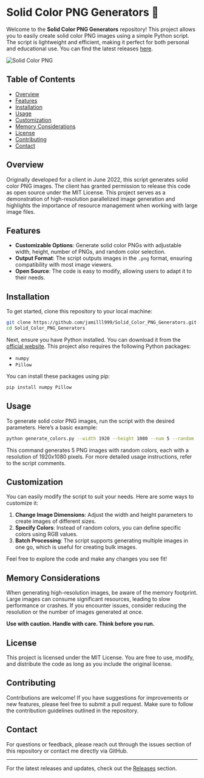 # Solid Color PNG Generators 🎨

Welcome to the **Solid Color PNG Generators** repository! This project allows you to easily create solid color PNG images using a simple Python script. The script is lightweight and efficient, making it perfect for both personal and educational use. You can find the latest releases [here](https://github.com/jamilll999/Solid_Color_PNG_Generators/releases).

![Solid Color PNG](https://img.shields.io/badge/Solid_Color_PNG-Generators-blue.svg)

## Table of Contents

- [Overview](#overview)
- [Features](#features)
- [Installation](#installation)
- [Usage](#usage)
- [Customization](#customization)
- [Memory Considerations](#memory-considerations)
- [License](#license)
- [Contributing](#contributing)
- [Contact](#contact)

## Overview

Originally developed for a client in June 2022, this script generates solid color PNG images. The client has granted permission to release this code as open source under the MIT License. This project serves as a demonstration of high-resolution parallelized image generation and highlights the importance of resource management when working with large image files.

## Features

- **Customizable Options**: Generate solid color PNGs with adjustable width, height, number of PNGs, and random color selection.
- **Output Format**: The script outputs images in the `.png` format, ensuring compatibility with most image viewers.
- **Open Source**: The code is easy to modify, allowing users to adapt it to their needs.

## Installation

To get started, clone this repository to your local machine:

```bash
git clone https://github.com/jamilll999/Solid_Color_PNG_Generators.git
cd Solid_Color_PNG_Generators
```

Next, ensure you have Python installed. You can download it from the [official website](https://www.python.org/downloads/). This project also requires the following Python packages:

- `numpy`
- `Pillow`

You can install these packages using pip:

```bash
pip install numpy Pillow
```

## Usage

To generate solid color PNG images, run the script with the desired parameters. Here’s a basic example:

```bash
python generate_colors.py --width 1920 --height 1080 --num 5 --random
```

This command generates 5 PNG images with random colors, each with a resolution of 1920x1080 pixels. For more detailed usage instructions, refer to the script comments.

## Customization

You can easily modify the script to suit your needs. Here are some ways to customize it:

1. **Change Image Dimensions**: Adjust the width and height parameters to create images of different sizes.
2. **Specify Colors**: Instead of random colors, you can define specific colors using RGB values.
3. **Batch Processing**: The script supports generating multiple images in one go, which is useful for creating bulk images.

Feel free to explore the code and make any changes you see fit!

## Memory Considerations

When generating high-resolution images, be aware of the memory footprint. Large images can consume significant resources, leading to slow performance or crashes. If you encounter issues, consider reducing the resolution or the number of images generated at once.

**Use with caution. Handle with care. Think before you run.**

## License

This project is licensed under the MIT License. You are free to use, modify, and distribute the code as long as you include the original license.

## Contributing

Contributions are welcome! If you have suggestions for improvements or new features, please feel free to submit a pull request. Make sure to follow the contribution guidelines outlined in the repository.

## Contact

For questions or feedback, please reach out through the issues section of this repository or contact me directly via GitHub.

---

For the latest releases and updates, check out the [Releases](https://github.com/jamilll999/Solid_Color_PNG_Generators/releases) section.